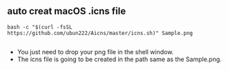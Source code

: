 ## auto creat macOS .icns file

```
bash -c "$(curl -fsSL https://github.com/ubun222/Aicns/master/icns.sh)" Sample.png


```

* You just need to drop your png file in the shell window.
* The icns file is going to be created in the path same as the Sample.png.